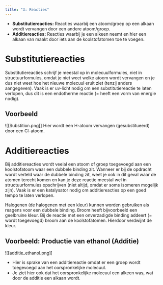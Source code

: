 ```yaml
---
title: "3: Reacties"
---
```

- **Substitutiereacties:** Reacties waarbij een atoom/groep op een alkaan wordt vervangen door een andere atoom/groep.
- **Additiereacties:**  Reacties waarbij je een alkeen neemt en hier een alkaan van maakt door iets aan de koolstofatomen toe te voegen.
# Substitutiereacties
Substitutiereacties schrijf je meestal op in molecuulformules, niet in structuurformules, omdat je niet weet welke atoom wordt vervangen en je dus niet weet hoe het nieuwe molecuul eruit ziet (tenzij anders aangegeven).
Vaak is er uv-licht nodig om een substitutiereactie te laten verlopen, dus dit is een endotherme reactie (= heeft een vorm van energie nodig).
## Voorbeeld

![[Substition.png]]
Hier wordt een H-atoom vervangen (gesubstitueerd) door een Cl-atoom.
# Additiereacties
Bij additiereacties wordt veelal een atoom of groep toegevoegd aan een koolstofatoom waar een dubbele binding zit. Wanneer er bij de opdracht wordt verteld waar de dubbele binding zit, weet je ook in dit geval waar de atomen terecht komen en kan je deze reactie meestal wel in structuurformules opschrijven (niet altijd, omdat er soms isomeren mogelijk zijn).
Vaak is er een katalysator nodig om additiereacties op een goed tempo te laten verlopen.

Halogenen (de halogenen met een kleur) kunnen worden gebruiken als reagens voor een dubbele binding. Broom heeft bijvoorbeeld een geelbruine kleur. Bij de reactie met een onverzadigde binding addeert (= wordt toegevoegd) broom aan de koolstofatomen. Hierdoor verdwijnt de kleur.
## Voorbeeld: Productie van ethanol (Additie)

![[additie_ethanol.png]]
- Hier is sprake van een additiereactie omdat er een groep wordt toegevoegd aan het oorspronkelijke molecuul.
- Je ziet hier ook dat het oorspronkelijke molecuul een alkeen was, wat door de additie een alkaan wordt.

